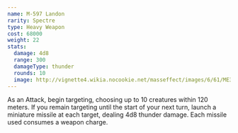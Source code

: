 ```yaml
---
name: M-597 Landon
rarity: Spectre
type: Heavy Weapon
cost: 68000
weight: 22
stats:
  damage: 4d8
  range: 300
  damageType: thunder
  rounds: 10
  image: http://vignette4.wikia.nocookie.net/masseffect/images/6/61/ME3_Ladon_Codex_Rip.png/revision/latest?cb=20140106114047
---
```

As an Attack, begin targeting, choosing up to 10 creatures within 120 meters. If you remain targeting until the start of your next turn, launch a miniature missile at each target, dealing 4d8 thunder damage. Each missile used consumes a weapon charge.